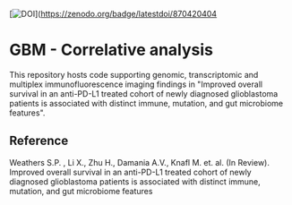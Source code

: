 [![DOI](https://zenodo.org/badge/870420404.svg)](https://zenodo.org/badge/latestdoi/870420404

# GBM - Correlative analysis 

This repository hosts code supporting genomic, transcriptomic and multiplex immunofluorescence imaging findings in "Improved overall survival in an anti-PD-L1 treated cohort of newly diagnosed glioblastoma patients is associated with distinct immune, mutation, and gut microbiome features".

## Reference

Weathers S.P. , Li X., Zhu H., Damania A.V., Knafl M. et. al. (In Review). Improved overall survival in an anti-PD-L1 treated cohort of newly diagnosed glioblastoma patients is associated with distinct immune, mutation, and gut microbiome features 
